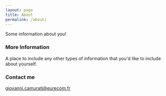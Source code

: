```yaml
---
layout: page
title: About
permalink: /about/
---
```


Some information about you!

### More Information

A place to include any other types of information that you'd like to include about yourself.

### Contact me

[giovanni.camurati@eurecom.fr](mailto:giovanni.camurati@eurecom.fr)
